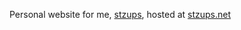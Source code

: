 Personal website for me, [stzups](https://github.com/stzups), hosted at [stzups.net](https://stzups.net)
